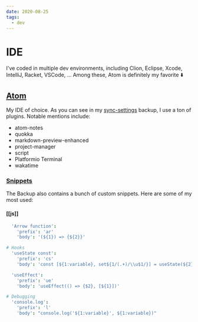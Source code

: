 ```yaml
---
date: 2020-08-25
tags:
  - dev
---
```


# IDE

I've coded in multiple dev environments, including Clion, Eclipse, Xcode, IntelliJ, Racket, VSCode, ...
Among these, Atom is definitely my favorite ⬇️

## [Atom](https://atom.io)
My IDE of choice. As you can see in my [sync-settings](https://atom.io/packages/sync-settings) backup, I use a ton of plugins. Notable mentions include:
- atom-notes
- quokka
- markdown-preview-enhanced
- project-manager
- script
- Platformio Terminal
- wakatime

### [Snippets](https://gist.github.com/dnnsmnstrr/92968648b5ea54edbee216e87e52c15e#file-snippets-cson)
The Backup also contains a bunch of custom snippets. Here are some of my most used:

#### [[js]]
```cson
  'Arrow function':
    'prefix': 'ar'
    'body': '(${1}) => {${2}}'

# Hooks
  'useState const':
    'prefix': 'cs'
    'body': 'const [${1:variable}, set${1/(.+)/\\u$1/}] = useState(${2})'

  'useEffect':
    'prefix': 'ue'
    'body': 'useEffect(() => {$2}, [${1}])'

# Debugging
  'console.log':
    'prefix': 'l'
    'body': "console.log('${1:variable}', ${1:variable})"
```

<script src="https://gist.github.com/dnnsmnstrr/92968648b5ea54edbee216e87e52c15e.js"></script>
